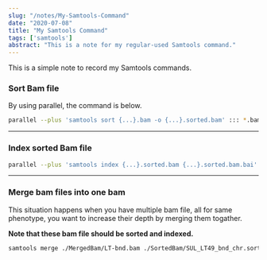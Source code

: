 ```yaml
---
slug: "/notes/My-Samtools-Command"
date: "2020-07-08"
title: "My Samtools Command"
tags: ['samtools']
abstract: "This is a note for my regular-used Samtools command."
---
```


This is a simple note to record my Samtools commands.

### Sort Bam file

By using parallel, the command is below.

```bash
parallel --plus 'samtools sort {...}.bam -o {...}.sorted.bam' ::: *.bam
```

---

### Index sorted Bam file

```bash
parallel --plus 'samtools index {...}.sorted.bam {...}.sorted.bam.bai' ::: *.bam
```

---

### Merge bam files into one bam

This situation happens when you have multiple bam file, all for same phenotype, you want to increase their depth by merging them togather.

**Note that these bam file should be sorted and indexed.**

```bash
samtools merge ./MergedBam/LT-bnd.bam ./SortedBam/SUL_LT49_bnd_chr.sorted.bam ./SortedBam/SUL_LT51_bnd_chr.sorted.bam ./SortedBam/SUL_LT52_bnd_chr.sorted.bam ./SortedBam/SUL_LT53_bnd_chr.sorted.bam ./SortedBam/SUL_LT55_bnd_chr.sorted.bam
```